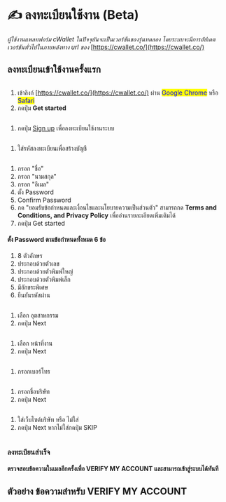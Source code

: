 # ✍ ลงทะเบียนใช้งาน (Beta)

_ผู้ใช้งานแพลทฟอร์ม cWallet ในปัจจุบันจะเป็นเวอร์ชันของรุ่นทดลอง โดยระบบจะมีการอัปเดตเวอร์ชันทั่วไปในภายหลังทาง url ของ_ [https://cwallet.co/](https://cwallet.co/)

## ลงทะเบียนเข้าใช้งานครั้งแรก

<figure><img src="../.gitbook/assets/image.png" alt=""><figcaption></figcaption></figure>

1. เข้าลิงก์ [https://cwallet.co/](https://cwallet.co/) ผ่าน <mark style="color:blue;">Google Chrome</mark> หรือ <mark style="color:blue;">Safari</mark>&#x20;
2. กดปุ่ม **Get started**



<figure><img src="../.gitbook/assets/image (192).png" alt=""><figcaption></figcaption></figure>

1. กดปุ่ม [Sign up](https://app.cwallet.co/register-code) เพื่อลงทะเบียนใช้งานระบบ



<figure><img src="../.gitbook/assets/image (56).png" alt=""><figcaption></figcaption></figure>

1. ใส่รหัสลงทะเบียนเพื่อสร้างบัญชี





<figure><img src="../.gitbook/assets/image (4) (1).png" alt=""><figcaption></figcaption></figure>

1. กรอก "ชื่อ"
2. กรอก "นามสกุล"
3. กรอก "อีเมล"
4. ตั้ง Password
5. Confirm Password
6. กด "ยอมรับข้อกำหนดและเงื่อนไขและนโยบายความเป็นส่วนตัว" สามารถกด **Terms and Conditions, and Privacy Policy** เพื่ออ่านรายละเอียดเพิ่มเติมได้
7. กดปุ่ม Get started

#### ตั้ง Password ตามข้อกำหนดทั้งหมด 6 ข้อ

1. 8  ตัวอักษร
2. ประกอบด้วยตัวเลข
3. ประกอบด้วยตัวพิมพ์ใหญ่
4. ประกอบด้วยตัวพิมพ์เล็ก
5. มีอักขระพิเศษ
6. ยืนยันรหัสผ่าน



<figure><img src="../.gitbook/assets/image (186).png" alt=""><figcaption></figcaption></figure>

1. เลือก อุตสาหกรรม
2. กดปุ่ม Next



<figure><img src="../.gitbook/assets/image (32).png" alt=""><figcaption></figcaption></figure>

1. เลือก หน้าที่งาน
2. กดปุ่ม Next



<figure><img src="../.gitbook/assets/image (165).png" alt=""><figcaption></figcaption></figure>

1. กรอกเบอร์โทร



<figure><img src="../.gitbook/assets/image (74).png" alt=""><figcaption></figcaption></figure>

1. กรอกชื่อบริษัท
2. กดปุ่ม Next





<figure><img src="../.gitbook/assets/image (182).png" alt=""><figcaption></figcaption></figure>

1. ใส่เว็บไซต์บริษัท หรือ ไม่ใส่
2. กดปุ่ม Next หากไม่ใส่กดปุ่ม SKIP



<figure><img src="../.gitbook/assets/image (152).png" alt=""><figcaption></figcaption></figure>

### ลงทะเบียนสำเร็จ

#### ตรวจสอบข้อความในเมลอีกครั้งเพื่อ **VERIFY MY ACCOUNT** และสามารถเข้าสู่ระบบได้ทันที



## ตัวอย่าง ข้อความสำหรับ **VERIFY MY ACCOUNT**

<figure><img src="../.gitbook/assets/image (18).png" alt=""><figcaption></figcaption></figure>





